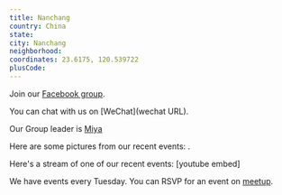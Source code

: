 ```yaml
---
title: Nanchang
country: China
state: 
city: Nanchang
neighborhood: 
coordinates: 23.6175, 120.539722
plusCode:
---
```

Join our [Facebook group](https://www.facebook.com/groups/free.code.camp.Nanchang).

You can chat with us on [WeChat](wechat URL).

Our Group leader is [Miya](freecodecamp.org/miya)

Here are some pictures from our recent events:
![]().

Here's a stream of one of our recent events:
[youtube embed]

We have events every Tuesday. You can RSVP for an event on [meetup](meetupurl).
